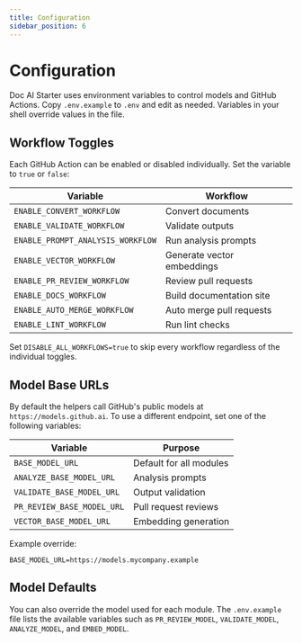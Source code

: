 ```yaml
---
title: Configuration
sidebar_position: 6
---
```


# Configuration

Doc AI Starter uses environment variables to control models and GitHub Actions. Copy `.env.example` to `.env` and edit as needed. Variables in your shell override values in the file.

## Workflow Toggles

Each GitHub Action can be enabled or disabled individually. Set the variable to `true` or `false`:

| Variable | Workflow |
| --- | --- |
| `ENABLE_CONVERT_WORKFLOW` | Convert documents |
| `ENABLE_VALIDATE_WORKFLOW` | Validate outputs |
| `ENABLE_PROMPT_ANALYSIS_WORKFLOW` | Run analysis prompts |
| `ENABLE_VECTOR_WORKFLOW` | Generate vector embeddings |
| `ENABLE_PR_REVIEW_WORKFLOW` | Review pull requests |
| `ENABLE_DOCS_WORKFLOW` | Build documentation site |
| `ENABLE_AUTO_MERGE_WORKFLOW` | Auto merge pull requests |
| `ENABLE_LINT_WORKFLOW` | Run lint checks |

Set `DISABLE_ALL_WORKFLOWS=true` to skip every workflow regardless of the individual toggles.

## Model Base URLs

By default the helpers call GitHub's public models at `https://models.github.ai`. To use a different endpoint, set one of the following variables:

| Variable | Purpose |
| --- | --- |
| `BASE_MODEL_URL` | Default for all modules |
| `ANALYZE_BASE_MODEL_URL` | Analysis prompts |
| `VALIDATE_BASE_MODEL_URL` | Output validation |
| `PR_REVIEW_BASE_MODEL_URL` | Pull request reviews |
| `VECTOR_BASE_MODEL_URL` | Embedding generation |

Example override:

```env
BASE_MODEL_URL=https://models.mycompany.example
```

## Model Defaults

You can also override the model used for each module. The `.env.example` file lists the available variables such as `PR_REVIEW_MODEL`, `VALIDATE_MODEL`, `ANALYZE_MODEL`, and `EMBED_MODEL`.
